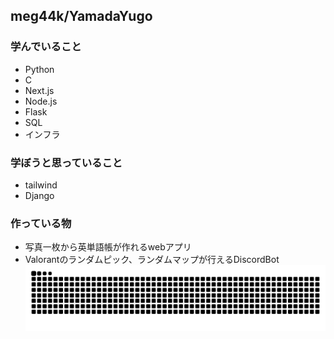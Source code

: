 ## meg44k/YamadaYugo

### 学んでいること
- Python
- C
- Next.js
- Node.js
- Flask
- SQL
- インフラ
### 学ぼうと思っていること
- tailwind
- Django

### 作っている物
- 写真一枚から英単語帳が作れるwebアプリ
- Valorantのランダムピック、ランダムマップが行えるDiscordBot
![](https://raw.githubusercontent.com/meg44k/meg44k/output/github-contribution-grid-snake.svg)
